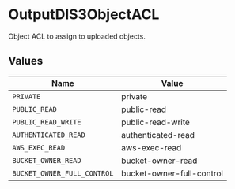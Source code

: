 # OutputDlS3ObjectACL

Object ACL to assign to uploaded objects.


## Values

| Name                        | Value                       |
| --------------------------- | --------------------------- |
| `PRIVATE`                   | private                     |
| `PUBLIC_READ`               | public-read                 |
| `PUBLIC_READ_WRITE`         | public-read-write           |
| `AUTHENTICATED_READ`        | authenticated-read          |
| `AWS_EXEC_READ`             | aws-exec-read               |
| `BUCKET_OWNER_READ`         | bucket-owner-read           |
| `BUCKET_OWNER_FULL_CONTROL` | bucket-owner-full-control   |